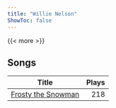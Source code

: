 ```yaml
---
title: "Willie Nelson"
ShowToc: false
---
```


{{< more >}}

## Songs
Title | Plays 
----- | -----: 
[Frosty the Snowman](/songs/frosty-the-snowman) | 218

